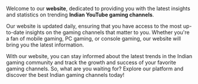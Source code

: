 Welcome to our **website**, dedicated to providing you with the latest insights and statistics on trending **Indian YouTube gaming channels**. 

Our website is updated daily, ensuring that you have access to the most up-to-date insights on the gaming channels that matter to you. Whether you're a fan of mobile gaming, PC gaming, or console gaming, our website will bring you the latest information. 

With our website, you can stay informed about the latest trends in the Indian gaming community and track the growth and success of your favorite gaming channels. So, what are you waiting for? Explore our platform and discover the best Indian gaming channels today!
